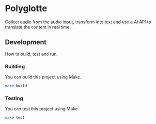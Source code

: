 # Polyglotte
Collect audio from the audio input, transform into text and use a AI API to translate the content in real time.

## Development
How to build, test and run.

### Building
You can build this project using Make.

```sh
make build
```

### Testing
You can test this project using Make.

```sh
make test
```

